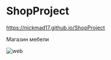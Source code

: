 # ShopProject


https://nickmad17.github.io/ShopProject

Магазин мебели

![web](https://github.com/NickMad17/ShopProject/assets/104986153/2d062e4e-453c-49eb-9e48-9dc9f783ecc0)
